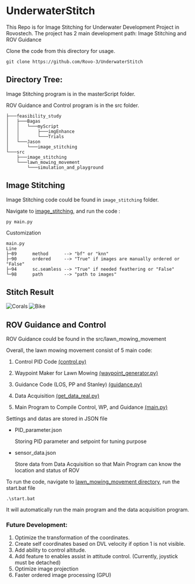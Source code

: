 # UnderwaterStitch
This Repo is for Image Stitching for Underwater Development Project in Rovostech. The project has 2 main development path: Image Stitching and ROV Guidance

Clone the code from this directory for usage.
``` terminal
git clone https://github.com/Rovo-3/UnderwaterStitch
```

## Directory Tree:

Image Stitching program is in the masterScript folder.

ROV Guidance and Control program is in the src folder.
```
├───feasibility_study
│   ├───Bagas
│   │   └───myScript
│   │       ├───imgEnhance
│   │       └───Trials
│   └───Jason
│       └───image_stitching
└───src
    ├───image_stitching
    └───lawn_mowing_movement
        └───simulation_and_playground
```
## Image Stitching
Image Stitching code could be found in `image_stitching` folder.

Navigate to [image_stitching](./src/image_stitching/), and run the code : 
```
py main.py
```
Customization 
```
main.py
Line
├─89      method      --> "bf" or "knn"
├─90      ordered     --> "True" if images are manually ordered or "False" 
├─94      sc.seamless --> "True" if needed feathering or "False"
└─98      path        --> "path to images"
```

## Stitch Result

![Corals](./asset/11-21-2024-10-54-45_st_AlreadyOrdered_bf_FeatherTrue.png)
![Bike](./asset/11-21-2024-14-14-56_st_AlreadyOrdered_bf_FeatherTrue.png)

## ROV Guidance and Control
ROV Guidance could be found in the src/lawn_mowing_movement

Overall, the lawn mowing movement consist of 5 main code:
1. Control PID Code [(control.py)](./src/lawn_mowing_movement/control.py)

2. Waypoint Maker for Lawn Mowing [(waypoint_generator.py)](./src/lawn_mowing_movement/waypoint_generator.py)

3. Guidance Code (LOS, PP and Stanley) [(guidance.py)](./src/lawn_mowing_movement/guidance.py)

4. Data Acquisition [(get_data_real.py)](./src/lawn_mowing_movement/get_data_real.py)

5. Main Program to Compile Control, WP, and Guidance [(main.py)](./src/lawn_mowing_movement/main.py)

Settings and datas are stored in JSON file
- PID_parameter.json

    Storing PID parameter and setpoint for tuning purpose

- sensor_data.json

    Store data from Data Acquisition so that Main Program can know the location and status of ROV


To run the code, navigate to [lawn_mowing_movement directory](./src/lawn_mowing_movement/), run the start.bat file

```console
.\start.bat
```
It will automatically run the main program and the data acquisition program.

### Future Development:

1. Optimize the transformation of the coordinates.
2. Create self coordinates based on DVL velocity if option 1 is not visible.
3. Add ability to control altitude.
4. Add feature to enables assist in attitude control. (Currently, joystick must be detached)
5. Optimize image projection
6. Faster ordered image processing (GPU)